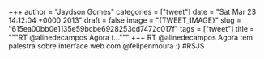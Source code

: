 
+++
author = "Jaydson Gomes"
categories = ["tweet"]
date = "Sat Mar 23 14:12:04 +0000 2013"
draft = false
image = "{TWEET_IMAGE}"
slug = "615ea00bb0e1135e59bcbe6928253cd7472c017f"
tags = ["tweet"]
title = """RT @alinedecampos Agora t..."""
+++
RT @alinedecampos Agora tem palestra sobre interface web com @felipenmoura :) #RSJS
